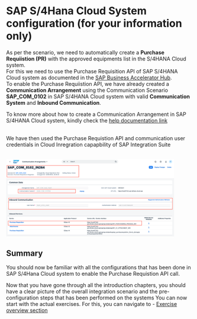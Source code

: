 # SAP S/4Hana Cloud System configuration (for your information only)

As per the scenario, we need to automatically create a **Purchase Requiistion (PR)** with the approved equipments list in the S/4HANA Cloud system.
<br/> For this we need to use the Purchase Requisition API of SAP S/4HANA Cloud system as documented in the [SAP Business Accelerator Hub](https://hub.sap.com/api/CE_PURCHASEREQUISITION_0001/overview). <br>
To enable the Purchase Requiistion API, we have already created a **Communication Arrangement** using the Communication Scenario **SAP_COM_0102** in SAP S/4HANA Cloud system with valid **Communication System** and **Inbound Communication**.

To know more about how to create a Communication Arrangement in SAP S/4HANA Cloud system, kindly check the [help documentation link](https://help.sap.com/docs/SAP_QIR_OD/df7051e6890840b8a82754eb65b69a50/106360c995cb4c3fa366b41edd76fb01.html)

<br/>
We have then used the Purchase Requistion API and communication user credentials in Cloud Inregration capapbility of SAP Integration Suite

<br><img src="/intro/intro3/images/S4_Communication_Arrangement.png" width=90% height=90%>

## Summary

You should now be familiar with all the configurations that has been done in SAP S/4Hana Cloud system to enable the Purchase Requistion API call.

Now that you have gone through all the introduction chapters, you should have a clear picture of the overall integration scenario and the pre-configuration steps that has been performed on the systems
You can now start with the actual exercises. For this, you can navigate to - [Exercise overview section](/README.md#exercises)
